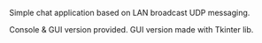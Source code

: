 Simple chat application based on LAN broadcast UDP messaging.

Console & GUI version provided. GUI version made with Tkinter lib.

